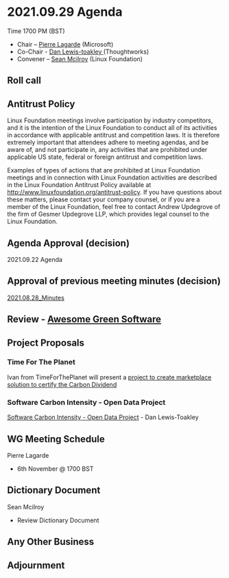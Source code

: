 # 2021.09.29 Agenda
Time 1700 PM (BST)

- Chair – [Pierre Lagarde](https://www.linkedin.com/in/pierlag/) (Microsoft) 
- Co-Chair - [Dan Lewis-toakley ](https://www.linkedin.com/in/danlewistoakley/) (Thoughtworks)
- Convener – [Sean Mcilroy](https://www.linkedin.com/in/sean-mcilroy-bb3b5548/) (Linux Foundation)
  
## Roll call 
  
## Antitrust Policy
Linux Foundation meetings involve participation by industry competitors, and it is the intention of the Linux Foundation to conduct 
all of its activities in accordance with applicable antitrust and competition laws. 
It is therefore extremely important that attendees adhere to meeting agendas, and be aware of, and not participate in, any activities 
that are prohibited under applicable US state, federal or foreign antitrust and competition laws.

Examples of types of actions that are prohibited at Linux Foundation meetings and in connection with Linux Foundation activities are 
described in the Linux Foundation Antitrust Policy available at http://www.linuxfoundation.org/antitrust-policy. 
If you have questions about these matters, please contact your company counsel, or if you are a member of the Linux Foundation, 
feel free to contact Andrew Updegrove of the firm of Gesmer Updegrove LLP, which provides legal counsel to the Linux Foundation.
  
## Agenda Approval (decision) 
2021.09.22 Agenda
  
## Approval of previous meeting minutes (decision)
[2021.08.28_Minutes](https://github.com/Green-Software-Foundation/innovation_wg/blob/main/Agenda_Minutes/20210728_Minutes.md)

## Review - [Awesome Green Software](https://github.com/Green-Software-Foundation/awesome-green-software)

## Project Proposals

### Time For The Planet
Ivan from TimeForThePlanet will present a [project to create marketplace solution to certify the Carbon Dividend](https://docs.google.com/document/d/1wOwTCdDsDtAHEdqUgB7Ab3hNJjrvtdYE4VlgvoP1D9E/edit?usp=sharing)

### Software Carbon Intensity - Open Data Project
[Software Carbon Intensity - Open Data Project](https://docs.google.com/document/d/1n9VLDY689Y62SnwoZ2rCLVMMAkeA5tAQBG31dYv0Sxk/edit#) - Dan Lewis-Toakley

## WG Meeting Schedule
Pierre Lagarde
- 6th November @ 1700 BST

## Dictionary Document
Sean Mcilroy
- Review Dictionary Document 

## Any Other Business

## Adjournment
